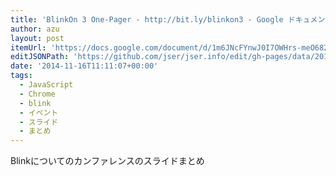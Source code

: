 ```yaml
---
title: 'BlinkOn 3 One-Pager - http://bit.ly/blinkon3 - Google ドキュメント'
author: azu
layout: post
itemUrl: 'https://docs.google.com/document/d/1m6JNcFYnwJ0I7OWHrs-meO6820oM_5q9jSELOPDAQnc/edit#'
editJSONPath: 'https://github.com/jser/jser.info/edit/gh-pages/data/2014/11/index.json'
date: '2014-11-16T11:11:07+00:00'
tags:
  - JavaScript
  - Chrome
  - blink
  - イベント
  - スライド
  - まとめ
---
```

Blinkについてのカンファレンスのスライドまとめ
